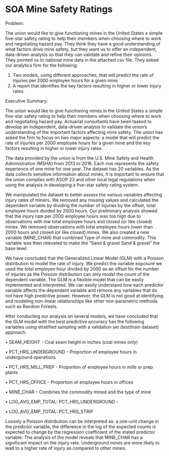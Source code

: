 # SOA Mine Safety Ratings
Problem:

The union would like to give functioning mines in the United States a simple five-star safety rating to help their members when choosing where to work and negotiating hazard pay. They think they have a good understanding of what factors drive mine safety, but they want us to offer an independent, data-driven analysis so that they can validate and refine their opinions. They pointed us to national mine data in the attached csv file. They asked our analytics firm for the following:
  1. Two models, using different approaches, that will predict the rate of injuries per 2000 employee hours for a given mine
  2. A report that identifies the key factors resulting in higher or lower injury rates.


Executive Summary:

The union would like to give functioning mines in the United States a simple five-star safety rating to help their members when choosing where to work and negotiating hazard pay. Actuarial consultants have been tasked to develop an independent, data-driven analysis to validate the union’s understanding of the important factors affecting mine safety. The union has asked the firm to focus on two major aspects: a model that will predict the rate of injuries per 2000 employee hours for a given mine and the key factors resulting in higher or lower injury rates.

The data provided by the union is from the U.S. Mine Safety and Health Administration (MSHA) from 2013 to 2016. Each row represents the safety experience of one mine for one year. The dataset has 20 variables. As the data collects sensitive information about mines, it is important to ensure that the union complies with ASOP 23 and other local legal regulations when using the analysis in developing a five-star safety rating system.

We manipulated the dataset to better assess the various variables affecting injury rates of miners. We removed any missing values and calculated the dependent variable by dividing the number of injuries by the offset, total employee hours divided by 2000 hours. Our preliminary analysis showed that the injury rate per 2000 employee hours was too high due to observations with low total employee hours and closed (or like closed) mines. We removed observations with total employee hours lower than 2000 hours and closed (or like closed) mines. We also created a new variable (MINE_CHAR) that combined Type of mine and commodity. 
This variable was then releveled to make the “Sand & gravel Sand & gravel” the base level. 

We have concluded that the Generalized Linear Model (GLM) with a Poisson distribution to model the rate of injury. We predict the variable exposure we used the total employee hour divided by 2000 as an offset for the number of injuries as the Poisson distribution can only model the count of the dependent variable. The GLM is a flexible model that can be easily implemented and interpreted. We can easily understand how each predictor variable affects the dependent variable and remove any variables that do not have high predictive power. However, the GLM is not good at identifying and modeling non-linear relationships like other non-parametric methods such as Random Forests.

After conducting our analysis on several models, we have concluded that the GLM model with the best predictive accuracy has the following variables using stratified sampling with a validation set (test/train dataset) approach:

•	SEAM_HEIGHT - Coal seam height in inches (coal mines only)

•	PCT_HRS_UNDERGROUND - Proportion of employee hours in underground operations

•	PCT_HRS_MILL_PREP - Proportion of employee hours in mills or prep plants

•	PCT_HRS_OFFICE - Proportion of employee hours in offices

•	MINE_CHAR – Combines the commodity mined and the type of mine

•	LOG_AVG_EMP_TOTAL: PCT_HRS_UNDERGROUND - 

•	LOG_AVG_EMP_TOTAL: PCT_HRS_STRIP

Loosely a Poisson distribution can be interpreted as: a one-unit change in the predictor variable, the difference in the log of the expected counts is expected to change by the regression coefficient of the stated predictor variable. The analysis of the model reveals that MINE_CHAR has a significant impact on the injury rate. Underground mines are more likely to lead to a higher rate of injury as compared to other mines.


